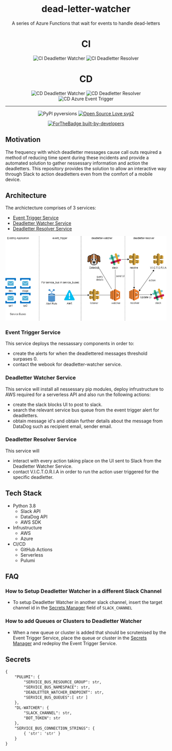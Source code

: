 <div align="center">

# dead-letter-watcher
A series of Azure Functions that wait for events to handle dead-letters

# CI

![CI Deadletter Watcher](https://github.com/glasswall-sre/dead-letter-watcher/workflows/CI%20Deadletter%20Watcher/badge.svg)
![CI Deadletter Resolver](https://github.com/glasswall-sre/dead-letter-watcher/workflows/CI%20Deadletter%20Resolver/badge.svg)

# CD

![CD Deadletter Watcher](https://github.com/glasswall-sre/dead-letter-watcher/workflows/CD%20Deadletter%20Watcher/badge.svg)
![CD Deadletter Resolver](https://github.com/glasswall-sre/dead-letter-watcher/workflows/CD%20Deadletter%20Resolver/badge.svg)
![CD Azure Event Trigger](https://github.com/glasswall-sre/dead-letter-watcher/workflows/CD%20Azure%20Event%20Trigger/badge.svg)

***

![PyPI pyversions](https://img.shields.io/badge/python-3.8-blue)
[![Open Source Love svg2](https://badges.frapsoft.com/os/v2/open-source.svg?v=103)](https://github.com/ellerbrock/open-source-badges/)

[![ForTheBadge built-by-developers](http://ForTheBadge.com/images/badges/built-by-developers.svg)](https://GitHub.com/Naereen/)

</div>

## Motivation
The frequency with which deadletter messages cause call outs required a method of reducing time spent during these incidents and provide a automated solution to gather nessessary information and action the deadletters.
This repository provides the solution to allow an interactive way through Slack to action deadletters even from the comfort of a mobile device. 

## Architecture
The archictecture comprises of 3 services:
- [Event Trigger Service](#event-trigger-service)
- [Deadletter Watcher Service](#deadletter-watcher-service)
- [Deadletter Resolver Service](#deadletter-resolver-service)

![](architecture.png)

### Event Trigger Service
This service deploys the nessassary components in order to:
- create the alerts for when the deadlettered messages threshold surpases 0.
- contact the webook for deadletter-watcher service.

### Deadletter Watcher Service
This service will install all nessessary pip modules, deploy infrustructure to AWS required for a serverless API and also run the following actions:
- create the slack blocks UI to post to slack.
- search the relevant service bus queue from the event trigger alert for deadletters.
- obtain message id's and obtain further details about the message from DataDog such as recipient email, sender email.

### Deadletter Resolver Service
This service will
- interact with every action taking place on the UI sent to Slack from the Deadletter Watcher Service.
- contact V.I.C.T.O.R.I.A in order to run the action user triggered for the specific deadletter.

## Tech Stack
- Python 3.8
  - Slack API
  - DataDog API
  - AWS SDK
- Infrustructure
  - AWS
  - Azure
- CI/CD
  - GitHub Actions
  - Serverless
  - Pulumi

## FAQ

### How to Setup Deadletter Watcher in a different Slack Channel
- To setup Deadletter Watcher in another slack channel, insert the target channel id in the [Secrets Manager](#secrets) field of `SLACK_CHANNEL`
### How to add Queues or Clusters to Deadletter Watcher
- When a new queue or cluster is added that should be scrutenised by the Event Trigger Service, place the queue or cluster in the [Secrets Manager](#secrets) and redeploy the Event Trigger Service.

## Secrets
```
{
    "PULUMI": {
        "SERVICE_BUS_RESOURCE_GROUP": str,
        "SERVICE_BUS_NAMESPACE": str,
        "DEADLETTER_WATCHER_ENDPOINT": str,
        "SERVICE_BUS_QUEUES":[ str ]
    },
    "DL-WATCHER": {
        "SLACK_CHANNEL": str,
        "BOT_TOKEN": str
    },
    "SERVICE_BUS_CONNECTION_STRINGS": {
        { 'str': 'str' }
    }
}
```
